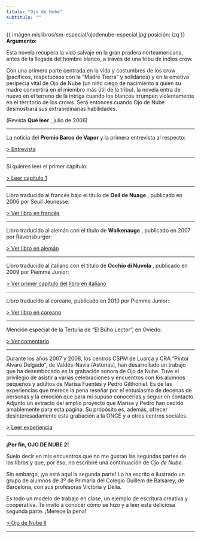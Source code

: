 ```yaml
---
titulo: "Ojo de Nube"
subtitulo: ""
---
```

{{ imágen mislibros/sm-especial/ojodenube-especial.jpg posición: izq }}
**Argumento:**

Esta novela recupera la vida salvaje en la gran pradera norteamericana, antes
de la llegada del hombre blanco, a través de una tribu de indios crow.

Con una primera parte centrada en la vida y costumbres de los crow
(pacíficos, respetuosos con la “Madre Tierra” y solidarios) y en la emotiva
peripecia vital de Ojo de Nube (un niño ciego de nacimiento a quien su madre
convertirá en el miembro más útil de la tribu), la novela entra de nuevo en
el terreno de la intriga cuando los blancos irrumpen violentamente en el
territorio de los crows. Será entonces cuando Ojo de Nube desmostrará sus
extraordinarias habilidades.

(Revista **Qué leer** , julio de 2006)

* * *

La noticia del **Premio Barco de Vapor** y la primera entrevista al respecto:

[> Entrevista](http:/paraleer/entrev-odn1)

* * *

Si quieres leer el primer capítulo:

[> Leer capítulo 1](/paraleer/ojodenube-capitulo1)

* * *

Libro traducido al francés bajo el título de **Oeil de Nuage** , publicado en
2006 por Seuil Jeunesse:

[> Ver libro en francés](/paraleer/ojo-nube-fr)

* * *

Libro traducido al alemán con el título de **Wolkenauge** , publicado en 2007
por Ravensburger:

[> Ver libro en alemán](/paraleer/ojonube-aleman)

* * *

Libro traducido al italiano con el título de **Occhio di Nuvola** , publicado
en 2009 por Piemme Junior:

[> Ver primer capítulo del libro en italiano](/paraleer/ojonube-italiano)

* * *

Libro traducido al coreano, publicado en 2010 por Piemme Junior:

[> Ver libro en coreano](/paraleer/ojonube-coreano)

* * *

Mención especial de la Tertulia de “El Búho Lector”, en Oviedo:

[> Ver comentario](/paraleer/ojo-nube-buho)

* * *

Durante los años 2007 y 2008, los centros CSPM de Luarca y CRA “Pintor Álvaro
Delgado”, de Valdés-Navia (Asturias), han desarrollado un trabajo que ha
desembocado en la grabación sonora de Ojo de Nube. Tuve el privilegio de
asistir a varias celebraciones y encuentros con los alumnos pequeños y
adultos de Marisa Fuentes y Pedro Gilthoniel. Es de las experiencias que
merece la pena reseñar por el entusiasmo de decenas de personas y la emoción
que para mí supuso conocerlas y seguir en contacto. Adjunto un extracto del
amplio proyecto que Marisa y Pedro han cedido amablemente para esta página.
Su propósito es, además, ofrecer desinteresadamente esta grabación a la ONCE
y a otros centros sociales.

[> Leer experiencia](http:/paraleer/odn-luarca)

* * *

**¡Por fin, OJO DE NUBE 2!**

Suelo decir en mis encuentros que no me gustan las segundas partes de los
libros y que, por eso, no escribiré una continuación de _Ojo de Nube_.

Sin embargo, ¡ya está aquí la segunda parte! Lo ha escrito e ilustrado un
grupo de alumnos de 3º de Primaria del Colegio Guillem de Balsarey, de
Barcelona, con sus profesoras Victòria y Dèlia.

Es todo un modelo de trabajo en clase, un ejemplo de escritura creativa y
cooperativa. Te invito a conocer cómo se hizo y a leer esta deliciosa segunda
parte. ¡Merece la pena!

[> Ojo de Nube II](/encuentros/ojodenube2)

* * *
